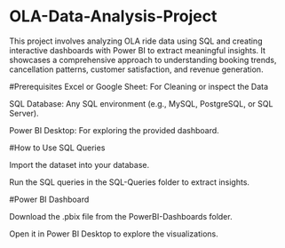 # OLA-Data-Analysis-Project

This project involves analyzing OLA ride data using SQL and creating interactive dashboards with Power BI to extract meaningful insights. It showcases a comprehensive approach to understanding booking trends, cancellation patterns, customer satisfaction, and revenue generation.

#Prerequisites
Excel or Google Sheet: For Cleaning or inspect the Data

SQL Database: Any SQL environment (e.g., MySQL, PostgreSQL, or SQL Server).

Power BI Desktop: For exploring the provided dashboard.

#How to Use SQL Queries

Import the dataset into your database.

Run the SQL queries in the SQL-Queries folder to extract insights.

#Power BI Dashboard

Download the .pbix file from the PowerBI-Dashboards folder.

Open it in Power BI Desktop to explore the visualizations.
